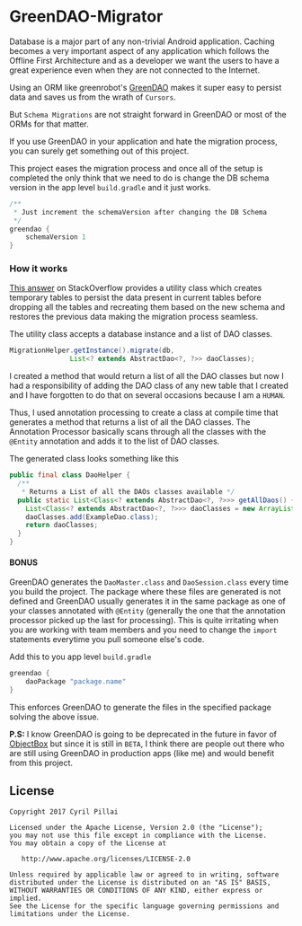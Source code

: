 # GreenDAO-Migrator

Database is a major part of any non-trivial Android application. Caching becomes a very important aspect of any application which follows the Offline First Architecture and as a developer we want the users to have a great experience even when they are not connected to the Internet.

Using an ORM like greenrobot's [GreenDAO](https://github.com/greenrobot/greenDAO) makes it super easy to persist data and saves us from the wrath of `Cursors`.

But `Schema Migrations` are not straight forward in GreenDAO or most of the ORMs for that matter.

If you use GreenDAO in your application and hate the migration process, you can surely get something out of this project.

This project eases the migration process and once all of the setup is completed the only think that we need to do is  change the DB schema version in the app level `build.gradle` and it just works.
```java
/**
 * Just increment the schemaVersion after changing the DB Schema
 */
greendao {
    schemaVersion 1
}
```

### How it works
[This answer](https://stackoverflow.com/questions/13373170/greendao-schema-update-and-data-migration/30334668#30334668) on StackOverflow provides a utility class which creates temporary tables to persist the data present in current tables before dropping all the tables and recreating them based on the new schema and restores the previous data making the migration process seamless.

The utility class accepts a database instance and a list of DAO classes.
```java
MigrationHelper.getInstance().migrate(db,
               List<? extends AbstractDao<?, ?>> daoClasses);
```

I created a method that would return a list of all the DAO classes but now I had a responsibility of adding the DAO class of any new table that I created and I have forgotten to do that on several occasions because I am a `HUMAN`.

Thus, I used annotation processing to create a class at compile time that generates a method that returns a list of all the DAO classes. The Annotation Processor basically scans through all the classes with the `@Entity` annotation and adds it to the list of DAO classes.

The generated class looks something like this

```java
public final class DaoHelper {
  /**
   * Returns a List of all the DAOs classes available */
  public static List<Class<? extends AbstractDao<?, ?>>> getAllDaos() {
  	List<Class<? extends AbstractDao<?, ?>>> daoClasses = new ArrayList();
    daoClasses.add(ExampleDao.class);
    return daoClasses;
  }
}
```

#### BONUS
GreenDAO generates the `DaoMaster.class` and `DaoSession.class` every time you build the project. The package where these files are generated is not defined and GreenDAO usually generates it in the same package as one of your classes annotated with `@Entity` (generally the one that the annotation processor picked up the last for processing).
This is quite irritating when you are working with team members and you need to change the `import` statements everytime you pull someone else's code.

Add this to you app level `build.gradle`
```java
greendao {
    daoPackage "package.name"
}
```

This enforces GreenDAO to generate the files in the specified package solving the above issue.

**P.S:** I know GreenDAO is going to be deprecated in the future in favor of [ObjectBox](https://github.com/greenrobot/ObjectBox) but since it is still in `BETA`, I think there are people out there who are still using GreenDAO in production apps (like me) and would benefit from this project.

## License
```
Copyright 2017 Cyril Pillai

Licensed under the Apache License, Version 2.0 (the "License");
you may not use this file except in compliance with the License.
You may obtain a copy of the License at

   http://www.apache.org/licenses/LICENSE-2.0

Unless required by applicable law or agreed to in writing, software
distributed under the License is distributed on an "AS IS" BASIS,
WITHOUT WARRANTIES OR CONDITIONS OF ANY KIND, either express or implied.
See the License for the specific language governing permissions and
limitations under the License.
```
